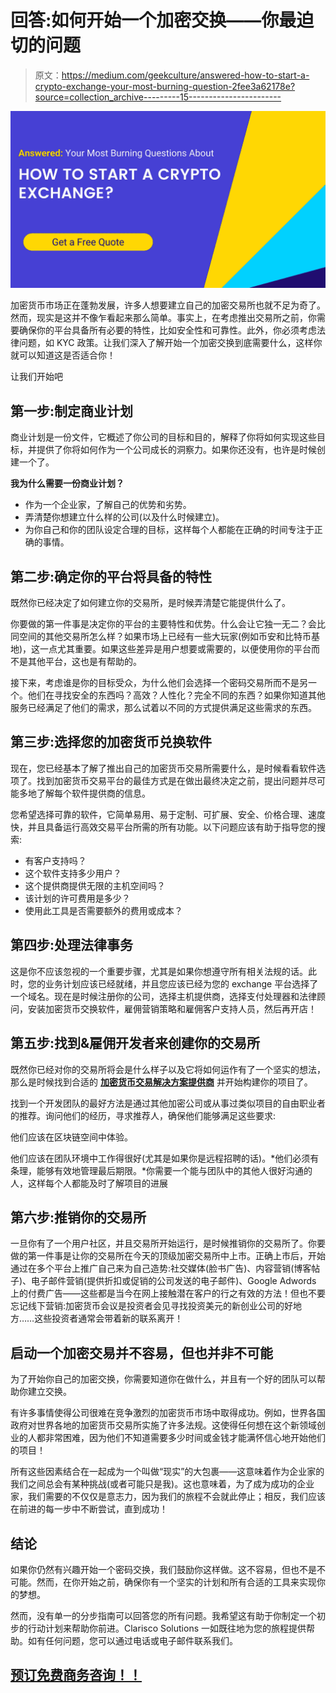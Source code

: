 # 回答:如何开始一个加密交换——你最迫切的问题

> 原文：<https://medium.com/geekculture/answered-how-to-start-a-crypto-exchange-your-most-burning-question-2fee3a62178e?source=collection_archive---------15----------------------->

![](img/6e121e6a3573f81d9cc603848bb7af7b.png)

加密货币市场正在蓬勃发展，许多人想要建立自己的加密交易所也就不足为奇了。然而，现实是这并不像乍看起来那么简单。事实上，在考虑推出交易所之前，你需要确保你的平台具备所有必要的特性，比如安全性和可靠性。此外，你必须考虑法律问题，如 KYC 政策。让我们深入了解开始一个加密交换到底需要什么，这样你就可以知道这是否适合你！

让我们开始吧

## **第一步:制定商业计划**

商业计划是一份文件，它概述了你公司的目标和目的，解释了你将如何实现这些目标，并提供了你将如何作为一个公司成长的洞察力。如果你还没有，也许是时候创建一个了。

**我为什么需要一份商业计划？**

*   作为一个企业家，了解自己的优势和劣势。
*   弄清楚你想建立什么样的公司(以及什么时候建立)。
*   为你自己和你的团队设定合理的目标，这样每个人都能在正确的时间专注于正确的事情。

## **第二步:确定你的平台将具备的特性**

既然你已经决定了如何建立你的交易所，是时候弄清楚它能提供什么了。

你要做的第一件事是决定你的平台的主要特性和优势。什么会让它独一无二？会比同空间的其他交易所怎么样？如果市场上已经有一些大玩家(例如币安和比特币基地)，这一点尤其重要。如果这些差异是用户想要或需要的，以便使用你的平台而不是其他平台，这也是有帮助的。

接下来，考虑谁是你的目标受众，为什么他们会选择一个密码交易所而不是另一个。他们在寻找安全的东西吗？高效？人性化？完全不同的东西？如果你知道其他服务已经满足了他们的需求，那么试着以不同的方式提供满足这些需求的东西。

## **第三步:选择您的加密货币兑换软件**

现在，您已经基本了解了推出自己的加密货币交易所需要什么，是时候看看软件选项了。找到加密货币交易平台的最佳方式是在做出最终决定之前，提出问题并尽可能多地了解每个软件提供商的信息。

您希望选择可靠的软件，它简单易用、易于定制、可扩展、安全、价格合理、速度快，并且具备运行高效交易平台所需的所有功能。以下问题应该有助于指导您的搜索:

*   有客户支持吗？
*   这个软件支持多少用户？
*   这个提供商提供无限的主机空间吗？
*   该计划的许可费用是多少？
*   使用此工具是否需要额外的费用或成本？

## 第四步:处理法律事务

这是你不应该忽视的一个重要步骤，尤其是如果你想遵守所有相关法规的话。此时，您的业务计划应该已经就绪，并且您应该已经为您的 exchange 平台选择了一个域名。现在是时候注册你的公司，选择主机提供商，选择支付处理器和法律顾问，安装加密货币交换软件，雇佣营销策略和雇佣客户支持人员，然后再开店！

## **第五步:找到&雇佣开发者来创建你的交易所**

既然你已经对你的交易所将会是什么样子以及它将如何运作有了一个坚实的想法，那么是时候找到合适的 [**加密货币交易解决方案提供商**](https://www.clarisco.com/cryptocurrency-exchange-development) 并开始构建你的项目了。

找到一个开发团队的最好方法是通过其他加密公司或从事过类似项目的自由职业者的推荐。询问他们的经历，寻求推荐人，确保他们能够满足这些要求:

他们应该在区块链空间中体验。

他们应该在团队环境中工作得很好(尤其是如果你是远程招聘的话)。*他们必须有条理，能够有效地管理最后期限。*你需要一个能与团队中的其他人很好沟通的人，这样每个人都能及时了解项目的进展

## **第六步:推销你的交易所**

一旦你有了一个用户社区，并且交易所开始运行，是时候推销你的交易所了。你要做的第一件事是让你的交易所在今天的顶级加密交易所中上市。正确上市后，开始通过在多个平台上推广自己来为自己造势:社交媒体(脸书广告)、内容营销(博客帖子)、电子邮件营销(提供折扣或促销的公司发送的电子邮件)、Google Adwords 上的付费广告——这些都是当今在网上接触潜在客户的行之有效的方法！但也不要忘记线下营销:加密货币会议是投资者会见寻找投资美元的新创业公司的好地方……这些投资者通常会带着新的联系离开！

## **启动一个加密交易并不容易，但也并非不可能**

为了开始你自己的加密交换，你需要知道你在做什么，并且有一个好的团队可以帮助你建立交换。

有许多事情使得公司很难在竞争激烈的加密货币市场中取得成功。例如，世界各国政府对世界各地的加密货币交易所实施了许多法规。这使得任何想在这个新领域创业的人都非常困难，因为他们不知道需要多少时间或金钱才能满怀信心地开始他们的项目！

所有这些因素结合在一起成为一个叫做“现实”的大包裹——这意味着作为企业家的我们之间总会有某种挑战(或者可能只是我)。这也意味着，为了成为成功的企业家，我们需要的不仅仅是意志力，因为我们的旅程不会就此停止；相反，我们应该在前进的每一步中不断尝试，直到成功！

## **结论**

如果你仍然有兴趣开始一个密码交换，我们鼓励你这样做。这不容易，但也不是不可能。然而，在你开始之前，确保你有一个坚实的计划和所有合适的工具来实现你的梦想。

然而，没有单一的分步指南可以回答您的所有问题。我希望这有助于你制定一个初步的行动计划来帮助你前进。Clarisco Solutions 一如既往地为您的旅程提供帮助。如有任何问题，您可以通过电话或电子邮件联系我们。

## [**预订免费商务咨询！！**](https://www.clarisco.com/contact)